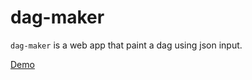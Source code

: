 # dag-maker

`dag-maker` is a web app that paint a dag using json input.

[Demo](https://07akioni.github.io/dag-maker/)
